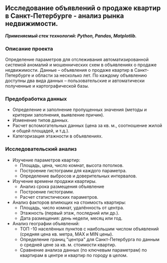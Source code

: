 ﻿
## Исследование объявлений о продаже квартир в Санкт-Петербурге - анализ рынка недвижимости.
***Применяемый стек технологий: Python, Pandas, Matplotlib.***

### Описание проекта

 Определение параметров для отслеживания автоматизированной системой аномалий и мошеннических схем в объявлениях о продаже недвижимости.
 Данные – объявления о продаже квартир в Санкт-Петербурге и области за  несколько лет. 
 По каждому объявлению доступны два вида данных –  пользовательские и автоматически полученные и картографической базы.
### Предобработка данных
 - Определение и заполнение пропущенных значения (методы и критерии  заполнения, выявление причин).
- Изменение типов данных.
-  Расчет вспомогательных данных (цена за кв. м., соотношение жилой и    общей площадей, и т.д.).
- Категоризация этажности в объявлениях.

### Исследовательский анализ
 - Изучение параметров квартир:
	 - Площадь, цена, число комнат, высота потолков.  
	 - Построение гистограмм  для каждого параметра.  
	 -  Определение выбросов и доверительных интервалов.
 - Изучение времени продажи квартиры.  
	 - Анализ срока размещения объявление 
	 - Построение гистограмм. 
	 - Расчет статистических параметров. 
 - Анализ факторов влияющих на стоимость квартиры:
	 - Площадь, число комнат, удалённость от центра.
	 - Этажность (первый этаж, последний или др.).
	 - Дата размещения: день недели, месяц или год.
 - Анализ географии объявлений:
	 - ТОП -10 населённых пунктов с наибольшим числом объявлений (средняя цена кв. метра,  MAX и MIN цены).
	- Определение границ "центра" для Санкт-Петербурга по данным о средней цене за кв. м. стоимости квартир.
   - Сравнение анализа данных (по ключевым параметрам) по квартирам в центре и квартир по городу в целом.
 

